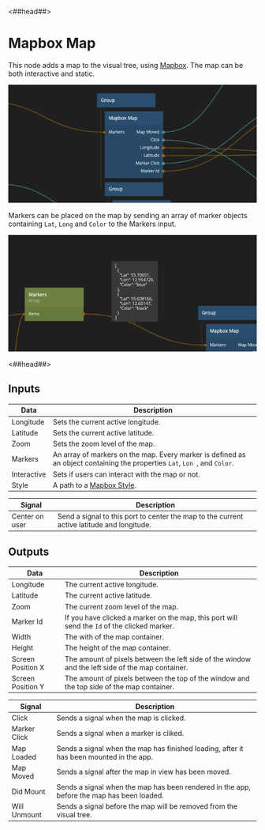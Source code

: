 <##head##>

# Mapbox Map

This node adds a map to the visual tree, using [Mapbox](https://www.mapbox.com/). The map can be both interactive and static.

<div class="ndl-image-with-background l">

![](mapbox-map.png)

</div>

Markers can be placed on the map by sending an <span class="ndl-data">array</span> of marker <span class="ndl-data">objects</span> containing `Lat`, `Long` and `Color` to the <span class="ndl-data">Markers</span> input.

<div class="ndl-image-with-background l">

![](marker-data.png)

</div>

<##head##>

## Inputs

| Data                                      | Description                                                                                                                |
| ----------------------------------------- | -------------------------------------------------------------------------------------------------------------------------- |
| <span class="ndl-data">Longitude</span>   | Sets the current active longitude.                                                                                         |
| <span class="ndl-data">Latitude</span>    | Sets the current active latitude.                                                                                          |
| <span class="ndl-data">Zoom</span>        | Sets the zoom level of the map.                                                                                            |
| <span class="ndl-data">Markers</span>     | An array of markers on the map. Every marker is defined as an object containing the properties `Lat`, `Lon `, and `Color`. |
| <span class="ndl-data">Interactive</span> | Sets if users can interact with the map or not.                                                                            |
| <span class="ndl-data">Style</span>       | A path to a [Mapbox Style](https://docs.mapbox.com/api/maps/styles/).                                                      |

| Signal                                         | Description                                                                                |
| ---------------------------------------------- | ------------------------------------------------------------------------------------------ |
| <span class="ndl-signal">Center on user</span> | Send a signal to this port to center the map to the current active latitude and longitude. |

## Outputs

| Data                                            | Description                                                                                      |
| ----------------------------------------------- | ------------------------------------------------------------------------------------------------ |
| <span class="ndl-data">Longitude</span>         | The current active longitude.                                                                    |
| <span class="ndl-data">Latitude</span>          | The current active latitude.                                                                     |
| <span class="ndl-data">Zoom</span>              | The current zoom level of the map.                                                               |
| <span class="ndl-data">Marker Id</span>         | If you have clicked a marker on the map, this port will send the `Id` of the clicked marker.     |
| <span class="ndl-data">Width</span>             | The with of the map container.                                                                   |
| <span class="ndl-data">Height</span>            | The height of the map container.                                                                 |
| <span class="ndl-data">Screen Position X</span> | The amount of pixels between the left side of the window and the left side of the map container. |
| <span class="ndl-data">Screen Position Y</span> | The amount of pixels between the top of the window and the top side of the map container.        |

| Signal                                       | Description                                                                               |
| -------------------------------------------- | ----------------------------------------------------------------------------------------- |
| <span class="ndl-signal">Click</span>        | Sends a signal when the map is clicked.                                                   |
| <span class="ndl-signal">Marker Click</span> | Sends a signal when a marker is cliked.                                                   |
| <span class="ndl-signal">Map Loaded</span>   | Sends a signal when the map has finished loading, after it has been mounted in the app.   |
| <span class="ndl-signal">Map Moved</span>    | Sends a signal after the map in view has been moved.                                      |
| <span class="ndl-signal">Did Mount</span>    | Sends a signal when the map has been rendered in the app, before the map has been loaded. |
| <span class="ndl-signal">Will Unmount</span> | Sends a signal before the map will be removed from the visual tree.                       |
